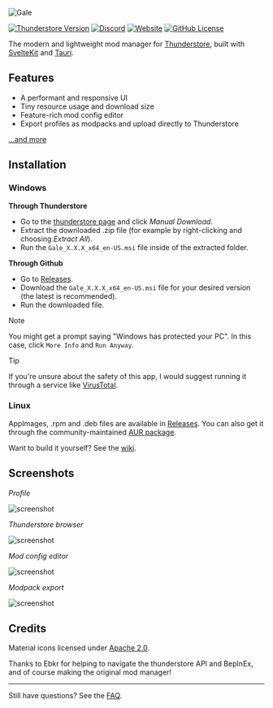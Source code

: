 ![Gale](https://raw.githubusercontent.com/Kesomannen/gale/master/images/banner.png)

[![Thunderstore Version](https://img.shields.io/thunderstore/v/Kesomannen/GaleModManager?style=flat)](https://thunderstore.io/c/lethal-company/p/Kesomannen/GaleModManager/)
[![Discord](https://img.shields.io/discord/1288196347597688912?style=flat&label=discord)](https://discord.gg/sfuWXRfeTt)
[![Website](https://img.shields.io/website?url=https%3A%2F%2Fkesomannen.com%2Fgale&up_message=online&down_message=offline&style=flat)](https://kesomannen.com/gale)
[![GitHub License](https://img.shields.io/github/license/Kesomannen/gale?style=flat)](https://github.com/Kesomannen/gale?tab=GPL-3.0-1-ov-file#readme)

The modern and lightweight mod manager for [Thunderstore](https://thunderstore.io), built with [SvelteKit](https://kit.svelte.dev/) and [Tauri](https://tauri.app/).

## Features

- A performant and responsive UI
- Tiny resource usage and download size
- Feature-rich mod config editor
- Export profiles as modpacks and upload directly to Thunderstore

[...and more](https://github.com/Kesomannen/gale/wiki/Features)

## Installation

### Windows

**Through Thunderstore**

- Go to the [thunderstore page](https://thunderstore.io/c/lethal-company/p/Kesomannen/GaleModManager/) and click _Manual Download_.
- Extract the downloaded .zip file (for example by right-clicking and choosing _Extract All_).
- Run the `Gale_X.X.X_x64_en-US.msi` file inside of the extracted folder.

**Through Github**

- Go to [Releases](https://github.com/Kesomannen/gale/releases).
- Download the `Gale_X.X.X_x64_en-US.msi` file for your desired version (the latest is recommended).
- Run the downloaded file.

> [!NOTE]
> You might get a prompt saying "Windows has protected your PC". In this case, click `More Info` and `Run Anyway`.

> [!TIP]
> If you're unsure about the safety of this app, I would suggest running it through a service like [VirusTotal](https://www.virustotal.com).

### Linux

AppImages, .rpm and .deb files are available in [Releases](https://github.com/Kesomannen/gale/releases).
You can also get it through the community-maintained [AUR package](https://aur.archlinux.org/packages/gale-bin).

Want to build it yourself? See the [wiki](https://github.com/Kesomannen/gale/wiki/building-from-source).

## Screenshots

_Profile_

![screenshot](https://raw.githubusercontent.com/Kesomannen/gale/master/images/screenshots/screenshot1.png)

_Thunderstore browser_

![screenshot](https://raw.githubusercontent.com/Kesomannen/gale/master/images/screenshots/screenshot2.png)

_Mod config editor_

![screenshot](https://raw.githubusercontent.com/Kesomannen/gale/master/images/screenshots/screenshot3.png)

_Modpack export_

![screenshot](https://raw.githubusercontent.com/Kesomannen/gale/master/images/screenshots/screenshot4.png)

## Credits

Material icons licensed under [Apache 2.0](https://www.apache.org/licenses/LICENSE-2.0.html).

Thanks to Ebkr for helping to navigate the thunderstore API and BepInEx, and of course making the original mod manager!

---

Still have questions? See the [FAQ](https://github.com/Kesomannen/gale/wiki/faq).
